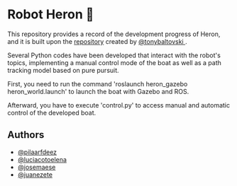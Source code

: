 # Robot Heron 🚢
This repository provides a record of the development progress of Heron, and it is built upon the [repository](https://github.com/heron/heron_simulator) created by [@tonybaltovski
](https://github.com/tonybaltovski). 

Several Python codes have been developed that interact with the robot's topics, implementing a manual control mode of the boat as well as a path tracking model based on pure pursuit. 

First, you need to run the command 'roslaunch heron_gazebo heron_world.launch' to launch the boat with Gazebo and ROS.

Afterward, you have to execute 'control.py' to access manual and automatic control of the developed boat.


## Authors

- [@pilaarfdeez](https://github.com/pilaarfdeez)
- [@luciacotoelena](https://github.com/luciacotoelena)
- [@josemaese](https://github.com/JoseMaese)
- [@juanezete](https://github.com/juanezete)
